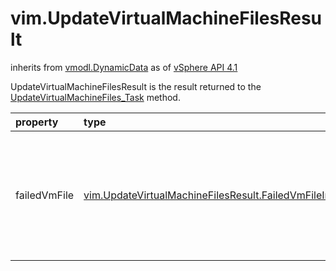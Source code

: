 vim.UpdateVirtualMachineFilesResult
===================================
inherits from [vmodl.DynamicData](docs/vmodl.DynamicData.md)
as of [vSphere API 4.1](vim.version.md#vim.version.version6)


UpdateVirtualMachineFilesResult is the result returned   to the <a href="vim.Datastore.md#updateVirtualMachineFiles">UpdateVirtualMachineFiles_Task</a> method.

| property | type | optional | priv | desc |
|:---------|:-----|:---------|:-----|:-----|
| failedVmFile | [vim.UpdateVirtualMachineFilesResult.FailedVmFileInfo](vim.UpdateVirtualMachineFilesResult.FailedVmFileInfo.md "vim.UpdateVirtualMachineFilesResult.FailedVmFileInfo") | true | None | The list of virtual machines files the server has attempted   to update but failed to update. |


